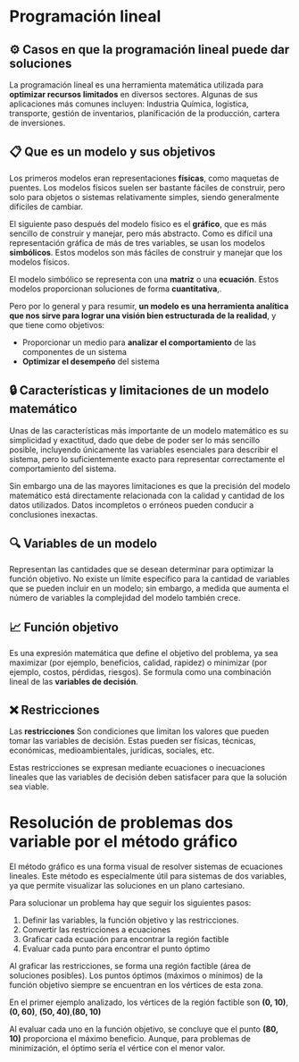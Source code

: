 # Programación lineal

## ⚙️ Casos en que la programación lineal puede dar soluciones

La programación lineal es una herramienta matemática utilizada para **optimizar recursos limitados** en diversos sectores. Algunas de sus aplicaciones más comunes incluyen: Industria Química, logística, transporte, gestión de inventarios, planificación de la producción, cartera de inversiones.

## 📋 Que es un modelo y sus objetivos

Los primeros modelos eran representaciones **físicas**, como maquetas de puentes. Los modelos físicos suelen ser bastante fáciles de construir, pero solo para objetos o sistemas relativamente simples, siendo generalmente difíciles de cambiar.

El siguiente paso después del modelo físico es el **gráfico**, que es más sencillo de construir y manejar, pero más abstracto. Como es difícil una representación gráfica de más de tres variables, se usan los modelos **simbólicos**. Estos modelos son más fáciles de construir y manejar que los modelos físicos.

El modelo simbólico se representa con una **matriz** o una **ecuación**. Estos modelos proporcionan soluciones de forma **cuantitativa**,.

Pero por lo general y para resumir, **un modelo es una herramienta analítica que nos sirve para lograr una visión bien estructurada de la realidad**, y que tiene como objetivos:

- Proporcionar un medio para **analizar el comportamiento** de las componentes de un sistema
- **Optimizar el desempeño** del sistema

## 🔒 Características y limitaciones de un modelo matemático

Unas de las características más importante de un modelo matemático es su simplicidad y exactitud, dado que debe de poder ser lo más sencillo posible, incluyendo únicamente las variables esenciales para describir el sistema, pero lo suficientemente exacto para representar correctamente el comportamiento del sistema.

Sin embargo una de las mayores limitaciones es que la precisión del modelo matemático está directamente relacionada con la calidad y cantidad de los datos utilizados. Datos incompletos o erróneos pueden conducir a conclusiones inexactas.

## 🔍 Variables de un modelo

Representan las cantidades que se desean determinar para optimizar la función objetivo. No existe un límite específico para la cantidad de variables que se pueden incluir en un modelo; sin embargo, a medida que aumenta el número de variables la complejidad del modelo también crece.

## 📈 Función objetivo

Es una expresión matemática que define el objetivo del problema, ya sea maximizar (por ejemplo, beneficios, calidad, rapidez) o minimizar (por ejemplo, costos, pérdidas, riesgos). Se formula como una combinación lineal de las **variables de decisión**.

## ❌ Restricciones

Las **restricciones** Son condiciones que limitan los valores que pueden tomar las variables de decisión. Estas pueden ser físicas, técnicas, económicas, medioambientales, jurídicas, sociales, etc.

Estas restricciones se expresan mediante ecuaciones o inecuaciones lineales que las variables de decisión deben satisfacer para que la solución sea viable.

# Resolución de problemas dos variable por el método gráfico

El método gráfico es una forma visual de resolver sistemas de ecuaciones lineales. Este método es especialmente útil para sistemas de dos variables, ya que permite visualizar las soluciones en un plano cartesiano.

Para solucionar un problema hay que seguir los siguientes pasos:

1. Definir las variables, la función objetivo y las restricciones.
2. Convertir las restricciones a ecuaciones
3. Graficar cada ecuación para encontrar la región factible
4. Evaluar cada punto para encontrar el punto óptimo

Al graficar las restricciones, se forma una región factible (área de soluciones posibles). Los puntos óptimos (máximos o mínimos) de la función objetivo siempre se encuentran en los vértices de esta zona.

En el primer ejemplo analizado, los vértices de la región factible son **(0, 10)**, **(0, 60)**, **(50, 40)**,**(80, 10)**

Al evaluar cada uno en la función objetivo, se concluye que el punto **(80, 10)** proporciona el máximo beneficio. Aunque, para problemas de minimización, el óptimo sería el vértice con el menor valor.
